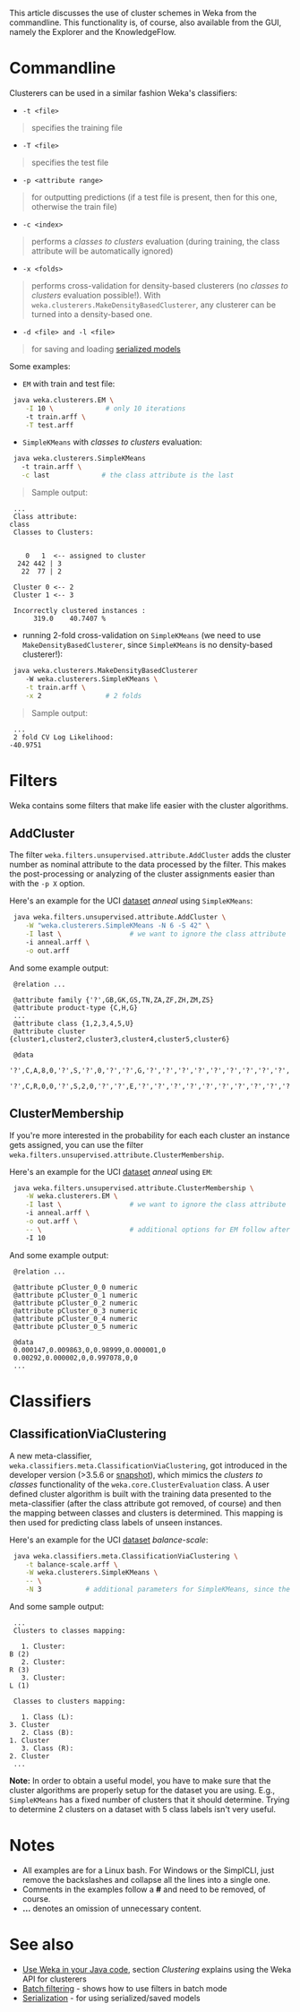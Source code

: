 This article discusses the use of cluster schemes in Weka from the commandline. This functionality is, of course, also available from the GUI, namely the Explorer and the KnowledgeFlow.

# Commandline
Clusterers can be used in a similar fashion Weka's classifiers:

* `-t <file>`
> specifies the training file
* `-T <file>`
> specifies the test file
* `-p <attribute range>`
> for outputting predictions (if a test file is present, then for this one, otherwise the train file)
* `-c <index>`
> performs a *classes to clusters* evaluation (during training, the class attribute will be automatically ignored)
* `-x <folds>`
> performs cross-validation for density-based clusterers (no *classes to clusters* evaluation possible!). With `weka.clusterers.MakeDensityBasedClusterer`, any clusterer can be turned into a density-based one.
* `-d <file> and -l <file>`
> for saving and loading [serialized models](serialization.md)

Some examples:

* `EM` with train and test file:

```bash
 java weka.clusterers.EM \
    -I 10 \             # only 10 iterations
    -t train.arff \
    -T test.arff
```
* `SimpleKMeans` with *classes to clusters* evaluation:

```bash
 java weka.clusterers.SimpleKMeans 
   -t train.arff \
   -c last             # the class attribute is the last
```
>  Sample output:

```text
 ...
 Class attribute: 
class
 Classes to Clusters:

 
    0   1  <-- assigned to cluster
  242 442 | 3
   22  77 | 2
 
 Cluster 0 <-- 2
 Cluster 1 <-- 3
 
 Incorrectly clustered instances : 
      319.0    40.7407 %
```
* running 2-fold cross-validation on `SimpleKMeans` (we need to use `MakeDensityBasedClusterer`, since `SimpleKMeans` is no density-based clusterer!):

```bash
 java weka.clusterers.MakeDensityBasedClusterer 
    -W weka.clusterers.SimpleKMeans \
    -t train.arff \
    -x 2                # 2 folds
```
>  Sample output:

```text
 ...
 2 fold CV Log Likelihood: 
-40.9751
```

# Filters
Weka contains some filters that make life easier with the cluster algorithms.

## AddCluster
The filter `weka.filters.unsupervised.attribute.AddCluster` adds the cluster number as nominal attribute to the data processed by the filter. This makes the post-processing or analyzing of the cluster assignments easier than with the `-p X` option.

Here's an example for the UCI [dataset](datasets.md) *anneal* using `SimpleKMeans`:

```bash
 java weka.filters.unsupervised.attribute.AddCluster \
    -W "weka.clusterers.SimpleKMeans -N 6 -S 42" \
    -I last \                 # we want to ignore the class attribute
    -i anneal.arff \
    -o out.arff
```
And some example output:

```text
 @relation ...
 
 @attribute family {'?',GB,GK,GS,TN,ZA,ZF,ZH,ZM,ZS}
 @attribute product-type {C,H,G}
 ...
 @attribute class {1,2,3,4,5,U}
 @attribute cluster {cluster1,cluster2,cluster3,cluster4,cluster5,cluster6}
 
 @data
 '?',C,A,8,0,'?',S,'?',0,'?','?',G,'?','?','?','?','?','?','?','?','?','?','?','?','?','?','?','?','?','?','?',COIL,0.7,610,0,'?',0,'?',3,cluster2
 '?',C,R,0,0,'?',S,2,0,'?','?',E,'?','?','?','?','?','?','?','?','?','?','?','?','?','?','?',Y,'?','?','?',COIL,3.2,610,0,'?',0,'?',3,cluster2
```

## ClusterMembership
If you're more interested in the probability for each each cluster an instance gets assigned, you can use the filter `weka.filters.unsupervised.attribute.ClusterMembership`.

Here's an example for the UCI [dataset](datasets.md) *anneal* using `EM`:

```bash
 java weka.filters.unsupervised.attribute.ClusterMembership \
    -W weka.clusterers.EM \
    -I last \                 # we want to ignore the class attribute
    -i anneal.arff \
    -o out.arff \
    -- \                      # additional options for EM follow after the --
    -I 10
```
And some example output:

```text
 @relation ...
 
 @attribute pCluster_0_0 numeric
 @attribute pCluster_0_1 numeric
 @attribute pCluster_0_2 numeric
 @attribute pCluster_0_3 numeric
 @attribute pCluster_0_4 numeric
 @attribute pCluster_0_5 numeric
 
 @data
 0.000147,0.009863,0,0.98999,0.000001,0
 0.00292,0.000002,0,0.997078,0,0
 ...
```

# Classifiers

## ClassificationViaClustering

A new meta-classifier, `weka.classifiers.meta.ClassificationViaClustering`, got introduced in the developer version (>3.5.6 or [snapshot](snapshots.md)), which mimics the *clusters to classes* functionality of the `weka.core.ClusterEvaluation` class. A user defined cluster algorithm is built with the training data presented to the meta-classifier (after the class attribute got removed, of course) and then the mapping between classes and clusters is determined. This mapping is then used for predicting class labels of unseen instances.

Here's an example for the UCI [dataset](datasets.md) *balance-scale*:

```bash
 java weka.classifiers.meta.ClassificationViaClustering \
    -t balance-scale.arff \
    -W weka.clusterers.SimpleKMeans \
    -- \
    -N 3           # additional parameters for SimpleKMeans, since the dataset has 3 class labels
```
And some sample output:

```text
 ...
 Clusters to classes mapping:

   1. Cluster: 
B (2)
   2. Cluster: 
R (3)
   3. Cluster: 
L (1)
 
 Classes to clusters mapping:

   1. Class (L): 
3. Cluster
   2. Class (B): 
1. Cluster
   3. Class (R): 
2. Cluster
 ...
```
**Note:** In order to obtain a useful model, you have to make sure that the cluster algorithms are properly setup for the dataset you are using. E.g., `SimpleKMeans` has a fixed number of clusters that it should determine. Trying to determine 2 clusters on a dataset with 5 class labels isn't very useful.

# Notes

* All examples are for a Linux bash. For Windows or the SimplCLI, just remove the backslashes and collapse all the lines into a single one.
* Comments in the examples follow a **#** and need to be removed, of course.
* **...** denotes an omission of unnecessary content.

# See also

* [Use Weka in your Java code](use_weka_in_your_java_code.md), section *Clustering* explains using the Weka API for clusterers
* [Batch filtering](batch_filtering.md) - shows how to use filters in batch mode
* [Serialization](serialization.md) - for using serialized/saved models
